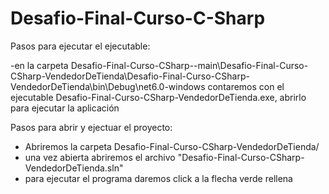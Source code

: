 # Desafio-Final-Curso-C-Sharp

Pasos para ejecutar el ejecutable:

-en la carpeta Desafio-Final-Curso-CSharp--main\Desafio-Final-Curso-CSharp-VendedorDeTienda\Desafio-Final-Curso-CSharp-VendedorDeTienda\bin\Debug\net6.0-windows
contaremos con el ejecutable Desafio-Final-Curso-CSharp-VendedorDeTienda.exe, abrirlo para ejecutar la aplicación


Pasos para abrir y ejectuar el proyecto:

- Abriremos la carpeta Desafio-Final-Curso-CSharp-VendedorDeTienda/
- una vez abierta abriremos el archivo "Desafio-Final-Curso-CSharp-VendedorDeTienda.sln"
- para ejecutar el programa daremos click a la flecha verde rellena
